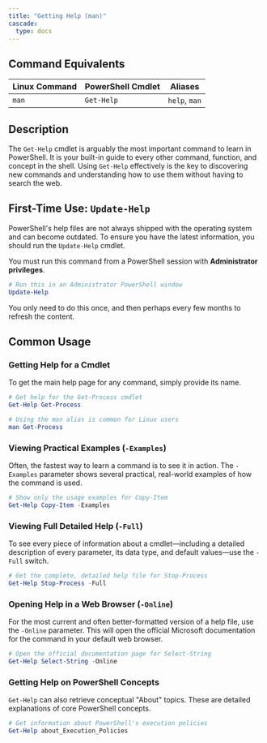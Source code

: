 ```yaml
---
title: "Getting Help (man)"
cascade:
  type: docs
---
```


## Command Equivalents

| Linux Command | PowerShell Cmdlet | Aliases     |
|---------------|-------------------|-------------|
| `man`         | `Get-Help`        | `help`, `man` |

## Description

The `Get-Help` cmdlet is arguably the most important command to learn in PowerShell. It is your built-in guide to every other command, function, and concept in the shell. Using `Get-Help` effectively is the key to discovering new commands and understanding how to use them without having to search the web.

## First-Time Use: `Update-Help`

PowerShell's help files are not always shipped with the operating system and can become outdated. To ensure you have the latest information, you should run the `Update-Help` cmdlet.

You must run this command from a PowerShell session with **Administrator privileges**.

```powershell
# Run this in an Administrator PowerShell window
Update-Help
```

You only need to do this once, and then perhaps every few months to refresh the content.

## Common Usage

### Getting Help for a Cmdlet

To get the main help page for any command, simply provide its name.

```powershell
# Get help for the Get-Process cmdlet
Get-Help Get-Process

# Using the man alias is common for Linux users
man Get-Process
```

### Viewing Practical Examples (`-Examples`)

Often, the fastest way to learn a command is to see it in action. The `-Examples` parameter shows several practical, real-world examples of how the command is used.

```powershell
# Show only the usage examples for Copy-Item
Get-Help Copy-Item -Examples
```

### Viewing Full Detailed Help (`-Full`)

To see every piece of information about a cmdlet—including a detailed description of every parameter, its data type, and default values—use the `-Full` switch.

```powershell
# Get the complete, detailed help file for Stop-Process
Get-Help Stop-Process -Full
```

### Opening Help in a Web Browser (`-Online`)

For the most current and often better-formatted version of a help file, use the `-Online` parameter. This will open the official Microsoft documentation for the command in your default web browser.

```powershell
# Open the official documentation page for Select-String
Get-Help Select-String -Online
```

### Getting Help on PowerShell Concepts

`Get-Help` can also retrieve conceptual "About" topics. These are detailed explanations of core PowerShell concepts.

```powershell
# Get information about PowerShell's execution policies
Get-Help about_Execution_Policies
```
